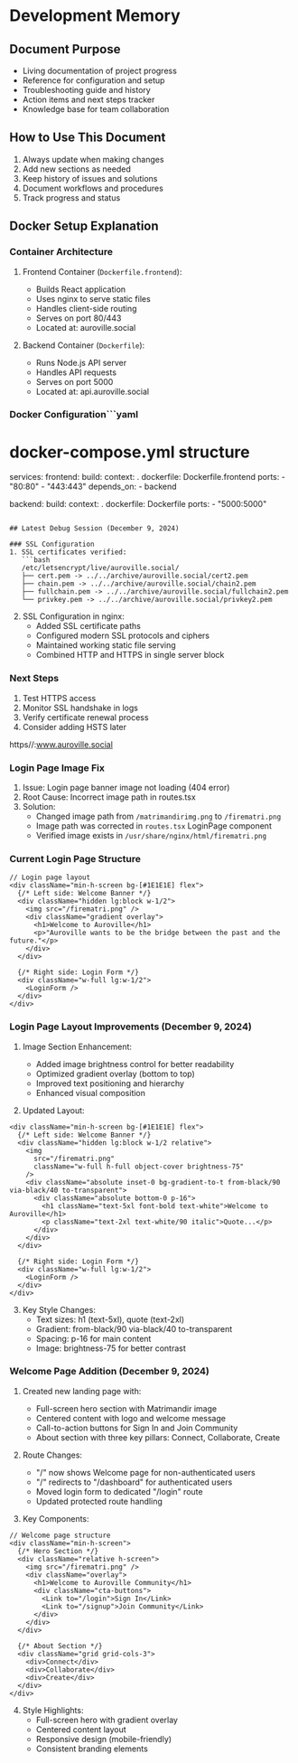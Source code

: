 # Development Memory

## Document Purpose
- Living documentation of project progress
- Reference for configuration and setup
- Troubleshooting guide and history
- Action items and next steps tracker
- Knowledge base for team collaboration

## How to Use This Document
1. Always update when making changes
2. Add new sections as needed
3. Keep history of issues and solutions
4. Document workflows and procedures
5. Track progress and status

## Docker Setup Explanation

### Container Architecture
1. Frontend Container (`Dockerfile.frontend`):
   - Builds React application
   - Uses nginx to serve static files
   - Handles client-side routing
   - Serves on port 80/443
   - Located at: auroville.social

2. Backend Container (`Dockerfile`):
   - Runs Node.js API server
   - Handles API requests
   - Serves on port 5000
   - Located at: api.auroville.social

### Docker Configuration```yaml
# docker-compose.yml structure
services:
  frontend:
    build:
      context: .
      dockerfile: Dockerfile.frontend
    ports:
      - "80:80"
      - "443:443"
    depends_on:
      - backend

  backend:
    build:
      context: .
      dockerfile: Dockerfile
    ports:
      - "5000:5000"
```

## Latest Debug Session (December 9, 2024)

### SSL Configuration
1. SSL certificates verified:
   ```bash
   /etc/letsencrypt/live/auroville.social/
   ├── cert.pem -> ../../archive/auroville.social/cert2.pem
   ├── chain.pem -> ../../archive/auroville.social/chain2.pem
   ├── fullchain.pem -> ../../archive/auroville.social/fullchain2.pem
   └── privkey.pem -> ../../archive/auroville.social/privkey2.pem
   ```

2. SSL Configuration in nginx:
   - Added SSL certificate paths
   - Configured modern SSL protocols and ciphers
   - Maintained working static file serving
   - Combined HTTP and HTTPS in single server block

### Next Steps
1. Test HTTPS access
2. Monitor SSL handshake in logs
3. Verify certificate renewal process
4. Consider adding HSTS later

https//:www.auroville.social

### Login Page Image Fix
1. Issue: Login page banner image not loading (404 error)
2. Root Cause: Incorrect image path in routes.tsx
3. Solution:
   - Changed image path from `/matrimandirimg.png` to `/firematri.png`
   - Image path was corrected in `routes.tsx` LoginPage component
   - Verified image exists in `/usr/share/nginx/html/firematri.png`

### Current Login Page Structure
```tsx
// Login page layout
<div className="min-h-screen bg-[#1E1E1E] flex">
  {/* Left side: Welcome Banner */}
  <div className="hidden lg:block w-1/2">
    <img src="/firematri.png" />
    <div className="gradient overlay">
      <h1>Welcome to Auroville</h1>
      <p>"Auroville wants to be the bridge between the past and the future."</p>
    </div>
  </div>
  
  {/* Right side: Login Form */}
  <div className="w-full lg:w-1/2">
    <LoginForm />
  </div>
</div>
```

### Login Page Layout Improvements (December 9, 2024)
1. Image Section Enhancement:
   - Added image brightness control for better readability
   - Optimized gradient overlay (bottom to top)
   - Improved text positioning and hierarchy
   - Enhanced visual composition

2. Updated Layout:
```tsx
<div className="min-h-screen bg-[#1E1E1E] flex">
  {/* Left side: Welcome Banner */}
  <div className="hidden lg:block w-1/2 relative">
    <img 
      src="/firematri.png" 
      className="w-full h-full object-cover brightness-75"
    />
    <div className="absolute inset-0 bg-gradient-to-t from-black/90 via-black/40 to-transparent">
      <div className="absolute bottom-0 p-16">
        <h1 className="text-5xl font-bold text-white">Welcome to Auroville</h1>
        <p className="text-2xl text-white/90 italic">Quote...</p>
      </div>
    </div>
  </div>
  
  {/* Right side: Login Form */}
  <div className="w-full lg:w-1/2">
    <LoginForm />
  </div>
</div>
```

3. Key Style Changes:
   - Text sizes: h1 (text-5xl), quote (text-2xl)
   - Gradient: from-black/90 via-black/40 to-transparent
   - Spacing: p-16 for main content
   - Image: brightness-75 for better contrast

### Welcome Page Addition (December 9, 2024)
1. Created new landing page with:
   - Full-screen hero section with Matrimandir image
   - Centered content with logo and welcome message
   - Call-to-action buttons for Sign In and Join Community
   - About section with three key pillars: Connect, Collaborate, Create

2. Route Changes:
   - "/" now shows Welcome page for non-authenticated users
   - "/" redirects to "/dashboard" for authenticated users
   - Moved login form to dedicated "/login" route
   - Updated protected route handling

3. Key Components:
```tsx
// Welcome page structure
<div className="min-h-screen">
  {/* Hero Section */}
  <div className="relative h-screen">
    <img src="/firematri.png" />
    <div className="overlay">
      <h1>Welcome to Auroville Community</h1>
      <div className="cta-buttons">
        <Link to="/login">Sign In</Link>
        <Link to="/signup">Join Community</Link>
      </div>
    </div>
  </div>

  {/* About Section */}
  <div className="grid grid-cols-3">
    <div>Connect</div>
    <div>Collaborate</div>
    <div>Create</div>
  </div>
</div>
```

4. Style Highlights:
   - Full-screen hero with gradient overlay
   - Centered content layout
   - Responsive design (mobile-friendly)
   - Consistent branding elements

